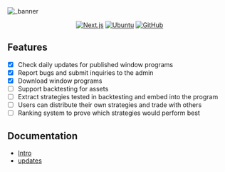 <p style="text-align: center; font-size: 2rem"></p>

![_banner](https://github.com/Timmer27/jonggulog/assets/95391871/593bb38c-16fe-402f-945f-5f86a3df5e4b)
<br />

<div style="text-align: center;" class="centered">
  
[![Next.js](https://badgen.net/badge/Next.js/14.0.4/orange?icon=https://simpleicons.org/icons/next-dot-js.svg)](https://nextjs.org/)
[![Ubuntu](https://badgen.net/badge/icon/ubuntu?icon=ubuntu&label)](https://ubuntu.com/)
[![GitHub](https://badgen.net/badge/icon/github?icon=github&label)](https://github.com/)

</div>

 
## Features
- [X] Check daily updates for published window programs
- [X] Report bugs and submit inquiries to the admin
- [X] Download window programs
- [ ] Support backtesting for assets
- [ ] Extract strategies tested in backtesting and embed into the program
- [ ] Users can distribute their own strategies and trade with others
- [ ] Ranking system to prove which strategies would perform best

## Documentation
- <a href="https://jonggulog.vercel.app/">Intro</a>
- <a href="https://jonggulog.vercel.app/daily">updates</a>

